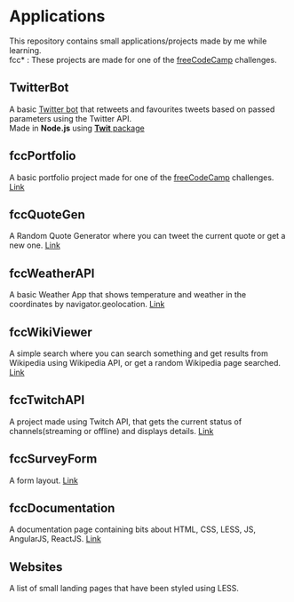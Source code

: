 # Applications
This repository contains small applications/projects made by me while learning.  
fcc* : These projects are made for one of the [freeCodeCamp](https://www.freecodecamp.org/) challenges.  

## TwitterBot 
A basic [Twitter bot](https://twitter.com/PhoenixGyaan) that retweets and favourites tweets based on passed parameters using the Twitter API.  
Made in **Node.js** using [**Twit** package](https://www.npmjs.com/package/twit)

## fccPortfolio 
A basic portfolio project made for one of the [freeCodeCamp](https://www.freecodecamp.org/) challenges. [Link](https://codepen.io/phoenixabhishek/full/LdJgba/)

## fccQuoteGen 
A Random Quote Generator where you can tweet the current quote or get a new one.  [Link](https://codepen.io/phoenixabhishek/full/xWMqoE/)

## fccWeatherAPI 
A basic Weather App that shows temperature and weather in the coordinates by navigator.geolocation.  [Link](https://codepen.io/phoenixabhishek/full/MVLLGK/)
 
## fccWikiViewer 
A simple search where you can search something and get results from Wikipedia using Wikipedia API, or get a random Wikipedia page searched.   [Link](https://codepen.io/phoenixabhishek/full/QmXvOm/)

## fccTwitchAPI 
A project made using Twitch API, that gets the current status of channels(streaming or offline) and displays details.  [Link](https://codepen.io/phoenixabhishek/full/geVwWy)

## fccSurveyForm  
A form layout.  [Link](https://codepen.io/phoenixabhishek/full/jKKvNo)

## fccDocumentation  
A documentation page containing bits about HTML, CSS, LESS, JS, AngularJS, ReactJS. [Link](https://codepen.io/phoenixabhishek/full/WyKrgN)

## Websites  
A list of small landing pages that have been styled using LESS.
